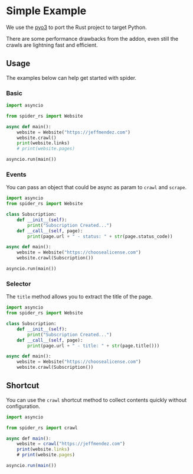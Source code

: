 # Simple Example

We use the [pyo3](https://pyo3.rs/v0.20.0/) to port the Rust project to target Python.

There are some performance drawbacks from the addon, even still the crawls are lightning fast and efficient.

## Usage

The examples below can help get started with spider.

### Basic

```python
import asyncio

from spider_rs import Website

async def main():
    website = Website("https://jeffmendez.com")
    website.crawl()
    print(website.links)
    # print(website.pages)

asyncio.run(main())
```

### Events

You can pass an object that could be async as param to `crawl` and `scrape`.

```py
import asyncio
from spider_rs import Website

class Subscription:
    def __init__(self):
        print("Subscription Created...")
    def __call__(self, page):
        print(page.url + " - status: " + str(page.status_code))

async def main():
    website = Website("https://choosealicense.com")
    website.crawl(Subscription())

asyncio.run(main())
```

### Selector

The `title` method allows you to extract the title of the page.

```py
import asyncio
from spider_rs import Website

class Subscription:
    def __init__(self):
        print("Subscription Created...")
    def __call__(self, page):
        print(page.url + " - title: " + str(page.title()))

async def main():
    website = Website("https://choosealicense.com")
    website.crawl(Subscription())
```

## Shortcut

You can use the `crawl` shortcut method to collect contents quickly without configuration.

```ts
import asyncio

from spider_rs import crawl

async def main():
    website = crawl("https://jeffmendez.com")
    print(website.links)
    # print(website.pages)

asyncio.run(main())
```
